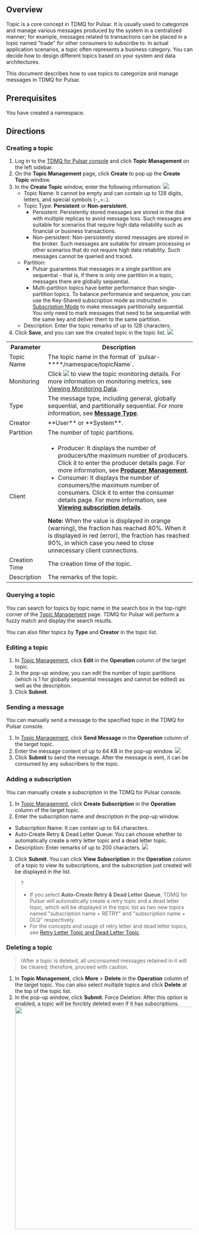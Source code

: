 ## Overview

Topic is a core concept in TDMQ for Pulsar. It is usually used to categorize and manage various messages produced by the system in a centralized manner; for example, messages related to transactions can be placed in a topic named "trade" for other consumers to subscribe to.
In actual application scenarios, a topic often represents a business category. You can decide how to design different topics based on your system and data architectures.

This document describes how to use topics to categorize and manage messages in TDMQ for Pulsar.

## Prerequisites

You have created a namespace.

## Directions

### Creating a topic

1. Log in to the [TDMQ for Pulsar console](https://console.cloud.tencent.com/tdmq) and click **Topic Management** on the left sidebar.
2. On the **Topic Management** page, click **Create** to pop up the **Create Topic** window.
3. In the **Create Topic** window, enter the following information:
   ![](https://qcloudimg.tencent-cloud.cn/raw/27e26efb1d41905affe40ae686d8e80c.png)
    - Topic Name: It cannot be empty and can contain up to 128 digits, letters, and special symbols (-\_=:.).
    - Topic Type: **Persistent** or **Non-persistent**.
      - Persistent: Persistently stored messages are stored in the disk with multiple replicas to avoid message loss. Such messages are suitable for scenarios that require high data reliability such as financial or business transactions.
      - Non-persistent: Non-persistently stored messages are stored in the broker. Such messages are suitable for stream processing or other scenarios that do not require high data reliability. Such messages cannot be queried and traced.
    - Partition:
      - Pulsar guarantees that messages in a single partition are sequential - that is, if there is only one partition in a topic, messages there are globally sequential.
      - Multi-partition topics have better performance than single-partition topics. To balance performance and sequence, you can use the Key-Shared subscription mode as instructed in [Subscription Mode](https://intl.cloud.tencent.com/document/product/1110/42923) to make messages partitionally sequential. You only need to mark messages that need to be sequential with the same key and deliver them to the same partition.
    - Description: Enter the topic remarks of up to 128 characters.
4. Click **Save**, and you can see the created topic in the topic list.
![](https://qcloudimg.tencent-cloud.cn/raw/d0328e4a60fb563b8f45a3808912de61.png)
<table>
<tr>
<th>Parameter	</th>
<th>Description</th>
</tr>
<tr>
<td>Topic Name</td>
<td>The topic name in the format of `pulsar-****/namespace/topicName`.</td>
</tr>
<tr>
<td>Monitoring</td>
<td>Click <img src = "https://qcloudimg.tencent-cloud.cn/raw/ac572a960433508f64f226e6ea218c10.png"> to view the topic monitoring details. For more information on monitoring metrics, see <a href = "https://cloud.tencent.com/document/product/1179/66709">Viewing Monitoring Data</a>.</td>
</tr>
<tr>
<td>Type</td>
<td>The message type, including general, globally sequential, and partitionally sequential. For more information, see <a href = "https://cloud.tencent.com/document/product/1179/44833"><b>Message Type</b></a>.</td>
</tr>
<tr>
<td>Creator</td>
<td>**User** or **System**.</td>
</tr>
<tr>
<td>Partition</td>
<td>The number of topic partitions.</td>
</tr>
<tr>
<td>Client</td>
<td><ul><li>Producer: It displays the number of producers/the maximum number of producers. Click it to enter the producer details page. For more information, see <a href = "https://cloud.tencent.com/document/product/1179/66708"><b>Producer Management</b></a>.</li>
<li>Consumer: It displays the number of consumers/the maximum number of consumers. Click it to enter the consumer details page. For more information, see <a href = "https://cloud.tencent.com/document/product/1179/44821#.E6.9F.A5.E7.9C.8B.E8.AE.A2.E9.98.85.E8.AF.A6.E6.83.85"><b>Viewing subscription details</b></a>.</li></ul>
<b>Note: </b>When the value is displayed in orange (warning), the fraction has reached 80%. When it is displayed in red (error), the fraction has reached 90%, in which case you need to close unnecessary client connections.
</td>
</tr>
<tr>
<td>Creation Time</td>
<td>The creation time of the topic.</td>
</tr>
<tr>
<td>Description</td>
<td>The remarks of the topic.</td>
</tr>
</table>



### Querying a topic

You can search for topics by topic name in the search box in the top-right corner of the [Topic Management](https://console.cloud.tencent.com/tdmq/topic) page. TDMQ for Pulsar will perform a fuzzy match and display the search results.

You can also filter topics by **Type** and **Creator** in the topic list.

### Editing a topic

1. In [Topic Management](https://console.cloud.tencent.com/tdmq/topic), click **Edit** in the **Operation** column of the target topic.
2. In the pop-up window, you can edit the number of topic partitions (which is 1 for globally sequential messages and cannot be edited) as well as the description.
3. Click **Submit**.

### Sending a message

You can manually send a message to the specified topic in the TDMQ for Pulsar console.

1. In [Topic Management](https://console.cloud.tencent.com/tdmq/topic), click **Send Message** in the **Operation** column of the target topic.
2. Enter the message content of up to 64 KB in the pop-up window.
   ![](https://main.qcloudimg.com/raw/2962bfe289ab88a167fb8d94feed37fe.png)
3. Click **Submit** to send the message. After the message is sent, it can be consumed by any subscribers to the topic.





### Adding a subscription

You can manually create a subscription in the TDMQ for Pulsar console.

1. In [Topic Management](https://console.cloud.tencent.com/tdmq/topic), click **Create Subscription** in the **Operation** column of the target topic.
2. Enter the subscription name and description in the pop-up window.
 - Subscription Name: It can contain up to 64 characters.
 - Auto-Create Retry & Dead Letter Queue: You can choose whether to automatically create a retry letter topic and a dead letter topic.
 - Description: Enter remarks of up to 200 characters.
![](https://qcloudimg.tencent-cloud.cn/raw/97151a4e137b3688f7a2753b78bea89f.png)
3. Click **Submit**.
   You can click **View Subscription** in the **Operation** column of a topic to view its subscriptions, and the subscription just created will be displayed in the list.

>?
>
>- If you select **Auto-Create Retry & Dead Letter Queue**, TDMQ for Pulsar will automatically create a retry topic and a dead letter topic, which will be displayed in the topic list as two new topics named "subscription name + RETRY" and "subscription name + DLQ" respectively.
>- For the concepts and usage of retry letter and dead letter topics, see [Retry Letter Topic and Dead Letter Topic](https://intl.cloud.tencent.com/document/product/1110/42958).

### Deleting a topic

>!After a topic is deleted, all unconsumed messages retained in it will be cleared; therefore, proceed with caution.

1. In **Topic Management**, click **More** > **Delete** in the **Operation** column of the target topic. You can also select multiple topics and click **Delete** at the top of the topic list.
2. In the pop-up window, click **Submit**.
   Force Deletion: After this option is enabled, a topic will be forcibly deleted even if it has subscriptions.
   <img src="https://main.qcloudimg.com/raw/017f18e218e06cf617b17ecd4450f113.png" width="600">
